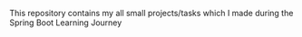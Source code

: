 This repository contains my all small projects/tasks which I made during the Spring Boot Learning Journey
